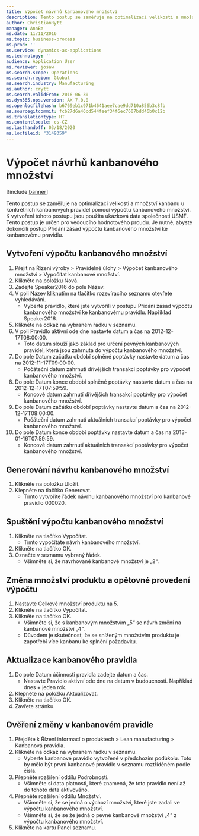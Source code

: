 ```yaml
---
title: Výpočet návrhů kanbanového množství
description: Tento postup se zaměřuje na optimalizaci velikosti a množství kanbanu u konkrétních kanbanových pravidel pomocí výpočtu kanbanového množství.
author: ChristianRytt
manager: AnnBe
ms.date: 11/11/2016
ms.topic: business-process
ms.prod: ''
ms.service: dynamics-ax-applications
ms.technology: ''
audience: Application User
ms.reviewer: josaw
ms.search.scope: Operations
ms.search.region: Global
ms.search.industry: Manufacturing
ms.author: crytt
ms.search.validFrom: 2016-06-30
ms.dyn365.ops.version: AX 7.0.0
ms.openlocfilehash: b6769eb1c971b4641aee7cae9dd710a856b3c8fb
ms.sourcegitcommit: fcb27d6a46cd544feef34f6ec7607bdd46b0c12b
ms.translationtype: HT
ms.contentlocale: cs-CZ
ms.lasthandoff: 03/18/2020
ms.locfileid: "3149359"
---
```

# <a name="calculate-kanban-quantity-suggestions"></a>Výpočet návrhů kanbanového množství

[!include [banner](../../includes/banner.md)]

Tento postup se zaměřuje na optimalizaci velikosti a množství kanbanu u konkrétních kanbanových pravidel pomocí výpočtu kanbanového množství. K vytvoření tohoto postupu jsou použita ukázková data společnosti USMF. Tento postup je určen pro vedoucího hodnotového proudu. Je nutné, abyste dokončili postup Přidání zásad výpočtu kanbanového množství ke kanbanovému pravidlu.


## <a name="create-a-kanban-quantity-calculation"></a>Vytvoření výpočtu kanbanového množství
1. Přejít na Řízení výroby > Pravidelné úlohy > Výpočet kanbanového množství > Vypočítat kanbanové množství.
2. Klikněte na položku Nová.
3. Zadejte Speaker2016 do pole Název.
4. V poli Název kliknutím na tlačítko rozevíracího seznamu otevřete vyhledávání.
    * Vyberte pravidlo, které jste vytvořili v postupu Přidání zásad výpočtu kanbanového množství ke kanbanovému pravidlu. Například Speaker2016.  
5. Klikněte na odkaz na vybraném řádku v seznamu.
6. V poli Pravidlo aktivní ode dne nastavte datum a čas na 2012-12-17T08:00:00.
    * Toto datum slouží jako základ pro určení pevných kanbanových pravidel, která jsou zahrnuta do výpočtu kanbanového množství.  
7. Do pole Datum začátku období splněné poptávky nastavte datum a čas na 2012-11-17T09:00:00.
    * Počáteční datum zahrnutí dřívějších transakcí poptávky pro výpočet kanbanového množství.  
8. Do pole Datum konce období splněné poptávky nastavte datum a čas na 2012-12-17T07:59:59.
    * Koncové datum zahrnutí dřívějších transakcí poptávky pro výpočet kanbanového množství.  
9. Do pole Datum začátku období poptávky nastavte datum a čas na 2012-12-17T08:00:00.
    * Počáteční datum zahrnutí aktuálních transakcí poptávky pro výpočet kanbanového množství.  
10. Do pole Datum konce období poptávky nastavte datum a čas na 2013-01-16T07:59:59.
    * Koncové datum zahrnutí aktuálních transakcí poptávky pro výpočet kanbanového množství.  

## <a name="generate-kanban-quantity-proposal"></a>Generování návrhu kanbanového množství
1. Klikněte na položku Uložit.
2. Klepněte na tlačítko Generovat.
    * Tímto vytvoříte řádek návrhu kanbanového množství pro kanbanové pravidlo 000020.  

## <a name="run-kanban-quantity-calculation"></a>Spuštění výpočtu kanbanového množství
1. Klikněte na tlačítko Vypočítat.
    * Tímto vypočítáte návrh kanbanového množství.  
2. Klikněte na tlačítko OK.
3. Označte v seznamu vybraný řádek.
    * Všimněte si, že navrhované kanbanové množství je „2“.  

## <a name="change-product-quantity-and-calculate-again"></a>Změna množství produktu a opětovné provedení výpočtu
1. Nastavte Celkové množství produktu na 5.
2. Klikněte na tlačítko Vypočítat.
3. Klikněte na tlačítko OK.
    * Všimněte si, že s kanbanovým množstvím „5“ se návrh změní na kanbanové množství „4“.  
    * Důvodem je skutečnost, že se sníženým množstvím produktu je zapotřebí více kanbanu ke splnění požadavku.  

## <a name="update-kanban-rule"></a>Aktualizace kanbanového pravidla
1. Do pole Datum účinnosti pravidla zadejte datum a čas.
    * Nastavte Pravidlo aktivní ode dne na datum v budoucnosti. Například dnes + jeden rok.  
2. Klepněte na položku Aktualizovat.
3. Klikněte na tlačítko OK.
4. Zavřete stránku.

## <a name="validate-change-on-kanban-rule"></a>Ověření změny v kanbanovém pravidle
1. Přejděte k Řízení informací o produktech > Lean manufacturing > Kanbanová pravidla.
2. Klikněte na odkaz na vybraném řádku v seznamu.
    * Vyberte kanbanové pravidlo vytvořené v předchozím podúkolu. Toto by mělo být první kanbanové pravidlo v seznamu roztříděném podle čísla.  
3. Přepněte rozšíření oddílu Podrobnosti.
    * Všimněte si data platnosti, které znamená, že toto pravidlo není až do tohoto data aktivováno.  
4. Přepněte rozšíření oddílu Množství.
    * Všimněte si, že se jedná o výchozí množství, které jste zadali ve výpočtu kanbanového množství.  
    * Všimněte si, že se že jedná o pevné kanbanové množství „4“ z výpočtu kanbanového množství.  
5. Klikněte na kartu Panel seznamu.

